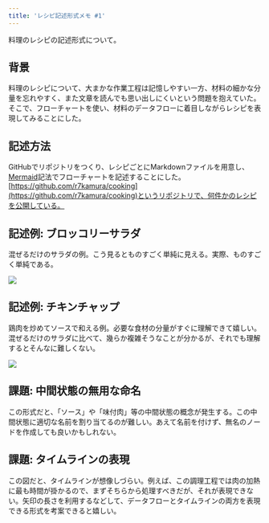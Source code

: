 ```yaml
---
title: 'レシピ記述形式メモ #1'
---
```

料理のレシピの記述形式について。

背景
--

料理のレシピについて、大まかな作業工程は記憶しやすい一方、材料の細かな分量を忘れやすく、また文章を読んでも思い出しにくいという問題を抱えていた。そこで、フローチャートを使い、材料のデータフローに着目しながらレシピを表現してみることにした。

記述方法
----

GitHubでリポジトリをつくり、レシピごとにMarkdownファイルを用意し、[Mermaid](https://mermaid-js.github.io/)記法でフローチャートを記述することにした。[https://github.com/r7kamura/cooking](https://github.com/r7kamura/cooking)というリポジトリで、何件かのレシピを公開している。

記述例: ブロッコリーサラダ
--------------

混ぜるだけのサラダの例。こう見るとものすごく単純に見える。実際、ものすごく単純である。

![](https://lh3.googleusercontent.com/docs/AG8NV2Y30i4Lq1TCqlZ6-mN2fppVsR-l-buhTkg3l5Pg60ljGgWvOlbY9gQz067zoJhUEpeiTGu8QqbaRaRO8P9AraVneThDLDq2qfmG_JlszHiQqPjWqLHokDLrzHuZexByO7kMMK_SwG5zgmZYLQdxIQMmk0BXADQhxNAPPJ2Y2rW7AvzBCcebmJp6RoB5NvN1dZsrdSy2yCxMMzwaKIWD1V9wXTuOJvwOHRDFhOwJ9SZce4vECdLP3KiTnYb3LLhoXxM4GJ3ho8aeslVdknJcNVsPf_RvTNbqJAovy7-k_t6l3o_gzUN-IXesOC9GgvIqUkGLGu8wWxplY1CeIOKSWSq26ma38B15gDNcMt0t9IeqU8gRkiyQR_YClLWopAzLSAMKcz5HkP13kFB7mtjPdjmRtAg1Uh-ZDSaIJMf-t2EJoU_b4DWdHLwVe9HuvKvXvPmjGa4ixBuHylcGwO2Rmfw-TjH_e7-C3U4jI5gjr2XC7qtXKN4aGn3LLy01iI_zMUcCKz3BJmZ5SiGEVz-7BA0Xrc8Qed09_IyiViWU-DS-NSlWGzI7y5f4xEFuf-X-ybIPtxfbCkU560sDFyRk1xn_lA-Pryr4EBBSmlzVF_PQDJvFBwsRITcfQhCP0J5EaCniMRi5jWgfR-Y9E9Hk8VKWqdKIG8hv0yh1WJXYgktymohPY5FozD097Zu5wYakRDth-rn8i9GF87qGc4nuLM8Ld8blTkOcTAnzYVBbmaXP6rHOrKs68HaeH_VbavjfAW18pxOPDk3_CJKe-wUeJO6yi5BfLzeFpah7FYc0AHnz0rOOGUlUG_FXH1FzQ_oeYE0B0RqsnyBNZxetq3E_fd7N-SV6z15T1HhNziojn8F15blCQnTke6HRQSBnbYklraYlWxsfHNmt_8gIFq2hPgDCjcqT1wBcWxIPvRKP2CzXYj_2ppw68Q1viRjGJPtN67qP5iGlDnOsq5MoThYwAxBttdZgBruqz7XcHuDp74dytW0VFtCZOf8sYZepLH4QwzjYzOSoJDRf0s3HLOiqdj3ME9_NBVy2LPummdsV5gGAEsHA5g_iORd_YvwSJgYpqHlatYHOJZOoPhIKuKcFk1aXDo1z89mA5uhHVcW8sKXKKjpWG-Y5mvzCrtflZNCaayREaXD6WJ63r2f0gm6Hy51i4qCfY8dC8mT-2SBmbOCuSqLDqBlSELSRzM0yBLjf9QanPZ3dFftPh0Apai3bnChFeQrBrMElSq-gzcKc3T3ZcXjv)

記述例: チキンチャップ
------------

鶏肉を炒めてソースで和える例。必要な食材の分量がすぐに理解できて嬉しい。混ぜるだけのサラダに比べて、幾らか複雑そうなことが分かるが、それでも理解するとそんなに難しくない。

![](https://lh3.googleusercontent.com/docs/AG8NV2b5CpqPMdVLGwtEPrWATuBBh2RvRsH4A8dXziPfyJUJuw2-dCeHwieCOyj_HZcB1P17Lt2O6Xe0jodi3dYmipJRbtlC-m_HiJuKCJAGM0qLu-o5E9S-7bWS0PaUiz4jm4I9CY0sWCUbvE22OgxiiNsG-MQcqOW3jb0WXqDCIGmSRb7whoBTlqKw0kub2r0L8Tlz_7HfGFmiHGkS-ZVtBvBk7icVl9udnUDd1b2T-NnE0l3H_BC6oph2oH5ZA9r1b0hE9KPulCbIXuVlgVBRFkTAxZD3GeyXz5B1xBu9qkRlTlS2h6ZvjyYR_YZdPGlNw7MOQCVtdKrLiD300qQBqYGTuJe6Rg26TZgMolyKDVzJTkYFzzdLxwUJtLLbT9NQN5mJCL7reDeR4zbUmSGKNPMXikOzEs2OdNOaaavhxNRuM8zlHR0l0aLigvS5w0ddZXZx-FFPrlxe2voyH1k933dvcZTkkVRk9tygsja0EW2Vnb2tzFQpcV1NeVCY3K4G_PIJRwfHyM8AQSds7Xq4bWVhC6mUPFYD7aa0319WWMUHpCPFvH0Boo_8iV1MsNAbKQt1ytL9E1XRsUgtFncVtqfwUrXtl-eDPTbLit_FO9ELtktulQIb61KV_47hY4sd5bsRebygFA3W7kdwUmwuzSDvBzhW7Pb-MrfeCxJFj_KPRWfZPyseDNf_GkKayrjhhuHee_zlLHup1lgHNubsOCs6hQn5Wd7AnDC82YgXCaQrxU9u076IkWOD8fdWRGVIHuNDdCnNtPXNe2koFqYf1SoO4tsiyj31FPUgoihoxYetAsIi014HcGk9kSLGeJDNT-EQ6-aEVK8nBYFOSrpOdQrVGWaVj9Bg4lYB7hM4RzW8LuG3WCUAHcifV9HPUuHqQJbGS9p5A5ZHczUnWSLhIHc-0KE8j6qJeQFL5l60ZWpCDirXUR92OE8MxFfxrG_jTFwA_IeHyTGrPNzAZIEITWwm3PqNZiA2vidQco7Ol7aPlywzgIkLWyHzSG9320hkQKKnQ84-D8aZlPoI2iA1erD8qAlAm5v3aFISB5spjljIFPctXeumtOWeEhWmfvo1gH69NhmfTGhooLB9tob84CbxBmF-Cb9TItbDjKiQ0m34NKdRPIbfYc3l8_h9_7jAjOVp2UxXDgAfhRmwwobwg_nXAKoUJfARPlUVhQ3AUdQt4WLNQhzZlwe7bTGKbtNp_khg5Fjxp_U0dmDoUDR5UV-h1BlEzcmir2kcAY2-HqF4AD16)

課題: 中間状態の無用な命名
--------------

この形式だと、「ソース」や「味付肉」等の中間状態の概念が発生する。この中間状態に適切な名前を割り当てるのが難しい。あえて名前を付けず、無名のノードを作成しても良いかもしれない。

課題: タイムラインの表現
-------------

この図だと、タイムラインが想像しづらい。例えば、この調理工程では肉の加熱に最も時間が掛かるので、まずそちらから処理すべきだが、それが表現できない。矢印の長さを利用するなどして、データフローとタイムラインの両方を表現できる形式を考案できると嬉しい。
